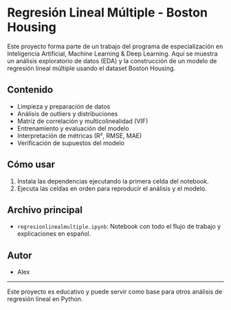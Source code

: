 # Regresión Lineal Múltiple - Boston Housing

Este proyecto forma parte de un trabajo del programa de especialización en Inteligencia Artificial, Machine Learning & Deep Learning. Aquí se muestra un análisis exploratorio de datos (EDA) y la construcción de un modelo de regresión lineal múltiple usando el dataset Boston Housing.

## Contenido
- Limpieza y preparación de datos
- Análisis de outliers y distribuciones
- Matriz de correlación y multicolinealidad (VIF)
- Entrenamiento y evaluación del modelo
- Interpretación de métricas (R², RMSE, MAE)
- Verificación de supuestos del modelo

## Cómo usar
1. Instala las dependencias ejecutando la primera celda del notebook.
2. Ejecuta las celdas en orden para reproducir el análisis y el modelo.

## Archivo principal
- `regresionlinealmultiple.ipynb`: Notebook con todo el flujo de trabajo y explicaciones en español.

## Autor
- Alex

---
Este proyecto es educativo y puede servir como base para otros análisis de regresión lineal en Python.
